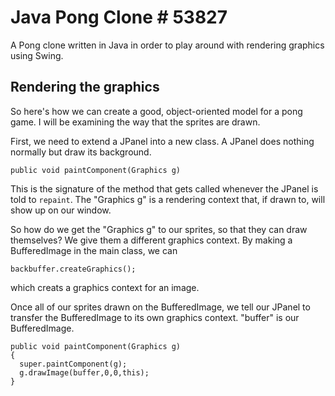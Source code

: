 Java Pong Clone # 53827
=======================

A Pong clone written in Java in order to play around with 
rendering graphics using Swing.

Rendering the graphics
-----------------------

So here's how we can create a good, object-oriented
model for a pong game.
I will be examining the way that the sprites are drawn.

First, we need to extend a JPanel into a new class.
A JPanel does nothing normally but draw its background.

    public void paintComponent(Graphics g)

This is the signature of the method that gets called whenever
the JPanel is told to ````repaint````.
The "Graphics g" is a rendering context that, if drawn to, will
show up on our window.

So how do we get the "Graphics g" to our sprites, so that they can
draw themselves?
We give them a different graphics context.
By making a BufferedImage in the main class, we can

    backbuffer.createGraphics();

which creats a graphics context for an image.

Once all of our sprites drawn on the BufferedImage,
we tell our JPanel to transfer the BufferedImage to its own
graphics context. "buffer" is our BufferedImage.

    public void paintComponent(Graphics g)
    {
      super.paintComponent(g);
      g.drawImage(buffer,0,0,this);
    }
